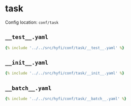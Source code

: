 # task

Config location: `conf/task`

## `__test__.yaml`

```yaml
{% include '../../src/hyfi/conf/task/__test__.yaml' %}
```

## `__init__.yaml`

```yaml
{% include '../../src/hyfi/conf/task/__init__.yaml' %}
```

## `__batch__.yaml`

```yaml
{% include '../../src/hyfi/conf/task/__batch__.yaml' %}
```

